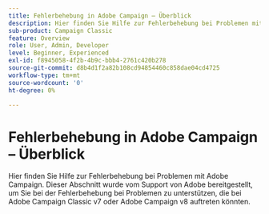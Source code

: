 ```yaml
---
title: Fehlerbehebung in Adobe Campaign – Überblick
description: Hier finden Sie Hilfe zur Fehlerbehebung bei Problemen mit Adobe Campaign.
sub-product: Campaign Classic
feature: Overview
role: User, Admin, Developer
level: Beginner, Experienced
exl-id: f8945058-4f2b-4b9c-bbb4-2761c420b278
source-git-commit: d8b4d1f2a82b108cd94854460c858dae04cd4725
workflow-type: tm+mt
source-wordcount: '0'
ht-degree: 0%

---
```


# Fehlerbehebung in Adobe Campaign – Überblick

Hier finden Sie Hilfe zur Fehlerbehebung bei Problemen mit Adobe Campaign. Dieser Abschnitt wurde vom Support von Adobe bereitgestellt, um Sie bei der Fehlerbehebung bei Problemen zu unterstützen, die bei Adobe Campaign Classic v7 oder Adobe Campaign v8 auftreten könnten.
